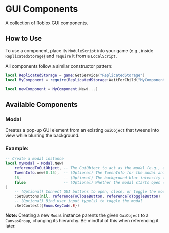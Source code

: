 # GUI Components

A collection of Roblox GUI components.

## How to Use

To use a component, place its `ModuleScript` into your game (e.g., inside `ReplicatedStorage`) and `require` it from a `LocalScript`.

All components follow a similar constructor pattern:

```lua
local ReplicatedStorage = game:GetService("ReplicatedStorage")
local MyComponent = require(ReplicatedStorage:WaitForChild("MyComponent"))

local newComponent = MyComponent.New(...)
```

## Available Components

### Modal

Creates a pop-up GUI element from an existing `GuiObject` that tweens into view while blurring the background.

### Example:

```lua
-- Create a modal instance
local myModal = Modal.New(
    referenceToGuiObject, -- The GuiObject to act as the modal (e.g., a Frame)
    TweenInfo.new(0.15),  -- (Optional) The TweenInfo for the modal animation (default (0.25))
    16,                   -- (Optional) The background blur intensity (default 24)
    false                 -- (Optional) Whether the modal starts open (default false)
)
    -- (Optional) Connect GUI buttons to open, close, or toggle the modal
    :SetButtons(nil, referenceToCloseButton, referenceToToggleButton)
    -- (Optional) Bind user input type(s) to toggle the modal
    :SetContext({Enum.KeyCode.E})
```

**Note:** Creating a new `Modal` instance parents the given `GuiObject` to a `CanvasGroup`, changing its hierarchy. Be mindful of this when referencing it later.

